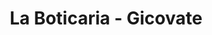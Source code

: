 ---
title: "La Boticaria - Gicovate"
url: /ciudad-autonoma-de-buenos-aires/la-boticaria-gicovate/
shop: Möbel
---